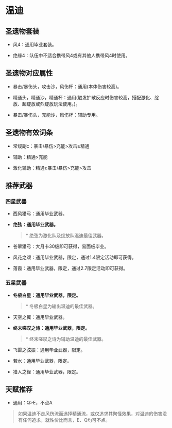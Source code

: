 # 温迪

## 圣遗物套装  

- 风4：通用毕业套装。  

- 绝缘4：队伍中不适合携带风4或有其他人携带风4时使用。  

## 圣遗物对应属性  

- 暴击/暴伤头，攻击沙，风伤杯：通用(本体伤害较高)。  

- 精通头，精通沙，精通杯：通用(触发扩散反应时伤害较高，搭配激化、绽放、超绽放或烈绽放玩法使用。)。  

- 暴击/暴伤头，充能沙，风伤杯：辅助专用。  

## 圣遗物有效词条  

- 常规副c：暴击/暴伤>充能>攻击≥精通  

- 辅助：精通>充能  

- 激化辅助：精通≥暴击/暴伤>充能>攻击  

## 推荐武器  

### 四星武器  

- 西风猎弓：通用毕业武器。  

- **绝弦：通用毕业武器。**  

  > \* 绝弦为激化队及绽放队温迪最佳武器。  

- 苍翠猎弓：大月卡30级即可获得，易面板毕业。  

- 风花之颂：通用毕业武器，限定，通过1.4限定活动即可获得。  

- 落霞：通用毕业武器，限定，通过2.7限定活动即可获得。  

### 五星武器  

- **冬极白星：通用毕业武器，限定。**

  > \* 冬极白星为输出温迪的最佳武器。  

- 天空之翼：通用毕业武器。  

- **终末嗟叹之诗：通用毕业武器，限定。**  

  > \* 终末嗟叹之诗为辅助温迪的最佳武器。  

- 飞雷之弦振：通用毕业武器，限定。  

- 若水：通用毕业武器，限定。  

- 猎人之径：通用毕业武器，限定。

## 天赋推荐  

- 通用：Q>E，不点A  

> 如果温迪不走风伤流而选择精通流，或仅追求其聚怪效果，对温迪的伤害没有任何追求，就性价比而言，E、Q均可不点。  
